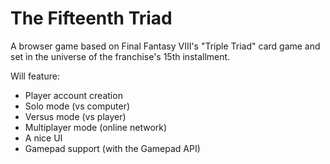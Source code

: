 # The Fifteenth Triad

A browser game based on Final Fantasy VIII's "Triple Triad" card game and set in the universe of the franchise's 15th installment.

Will feature:
- Player account creation
- Solo mode (vs computer)
- Versus mode (vs player)
- Multiplayer mode (online network)
- A nice UI
- Gamepad support (with the Gamepad API)
